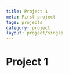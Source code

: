 ```yaml
---
title: Project 1
meta: First project
tags: projects
category: project
layout: project/single
---
```


# Project 1